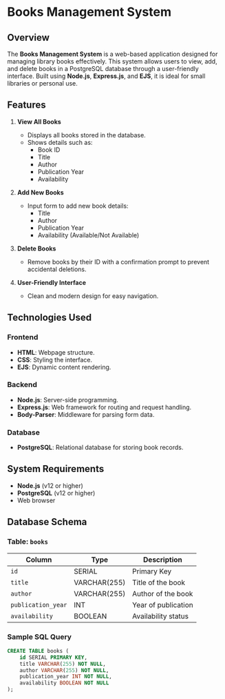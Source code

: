 # Books Management System

## Overview

The **Books Management System** is a web-based application designed for managing library books effectively. This system allows users to view, add, and delete books in a PostgreSQL database through a user-friendly interface. Built using **Node.js**, **Express.js**, and **EJS**, it is ideal for small libraries or personal use.

## Features

1. **View All Books**  
   - Displays all books stored in the database.
   - Shows details such as:  
     - Book ID  
     - Title  
     - Author  
     - Publication Year  
     - Availability  

2. **Add New Books**  
   - Input form to add new book details:  
     - Title  
     - Author  
     - Publication Year  
     - Availability (Available/Not Available)  

3. **Delete Books**  
   - Remove books by their ID with a confirmation prompt to prevent accidental deletions.

4. **User-Friendly Interface**  
   - Clean and modern design for easy navigation.

## Technologies Used

### Frontend
- **HTML**: Webpage structure.
- **CSS**: Styling the interface.
- **EJS**: Dynamic content rendering.

### Backend
- **Node.js**: Server-side programming.
- **Express.js**: Web framework for routing and request handling.
- **Body-Parser**: Middleware for parsing form data.

### Database
- **PostgreSQL**: Relational database for storing book records.

## System Requirements
- **Node.js** (v12 or higher)
- **PostgreSQL** (v12 or higher)
- Web browser

## Database Schema

### Table: `books`

| Column            | Type          | Description                  |
|--------------------|---------------|------------------------------|
| `id`              | SERIAL        | Primary Key                  |
| `title`           | VARCHAR(255)  | Title of the book            |
| `author`          | VARCHAR(255)  | Author of the book           |
| `publication_year`| INT           | Year of publication          |
| `availability`    | BOOLEAN       | Availability status          |

### Sample SQL Query
```sql
CREATE TABLE books (
    id SERIAL PRIMARY KEY,
    title VARCHAR(255) NOT NULL,
    author VARCHAR(255) NOT NULL,
    publication_year INT NOT NULL,
    availability BOOLEAN NOT NULL
);
